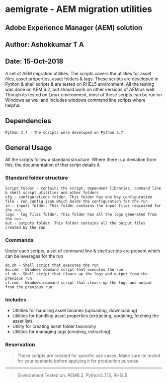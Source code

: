 # aemigrate - AEM migration utilities 
## Adobe Experience Manager (AEM) solution
## Author: Ashokkumar T A								
## Date: 15-Oct-2018

A set of AEM migration utilities. The scripts covers the utilities for asset files, asset properties, asset folders & tags. These scripts are developed in Python & shell scripts & are tested on RHEL5 environment. All the testing was done on AEM 6.2, but should work on other versions of AEM as well. Though its tested on Linux environment, most of these scripts can be run on Windows as well and includes windows command line scripts where helpful.  

## Dependencies
```
Python 2.7 - The scripts were developed on Python 2.7
```

## General Usage

All the scripts follow a standard structure. Where there is a deviation from this, the documentation of that script details it. 

### Standard folder structure
```
Script folder - contains the script, dependent libraries, command line & shell script utilities and other folders
cfg - configurations folder. This folder has one key configuration file - run_config.json which holds the configuration for the run
in - inputs folder. This folder contains the input files reqiuired for the run
logs - log files folder. This folder has all the logs generated from the run
out - outputs folder. This folder contains all the output files created by the run 
```

### Commands
Under each scripts, a set of command line & shell scripts are present which can be leverages for the run
```
do.sh - Shell script that executes the run
do.cmd - Windows command script that executes the run
cl.sh - Shell script that clears up the logs and output from the previous run
cl.cmd - Windows command script that clears up the logs and output from the previous run
``` 

### Includes
+ Utitities for handling asset binaries (uploading, downloading)
+ Utilities for handling asset properties (extracting, updating, fetching the asset list)
+ Utility for creating asset folder taxonomy
+ Utilities for managing tags (creating, extracting)


### Reservation
> These scripts are created for specific use cases. Make sure its tested for your scenario before applying it for production purpose

---
> Environment Tested on:  AEM6.2, Python2.7.15, RHEL5 





